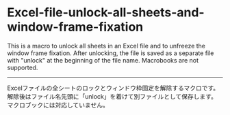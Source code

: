 # Excel-file-unlock-all-sheets-and-window-frame-fixation

This is a macro to unlock all sheets in an Excel file and to unfreeze the window frame fixation.
After unlocking, the file is saved as a separate file with "unlock" at the beginning of the file name. Macrobooks are not supported.

----
Excelファイルの全シートのロックとウィンドウ枠固定を解除するマクロです。
解除後はファイル名先頭に「unlock」を着けて別ファイルとして保存します。マクロブックには対応していません。
